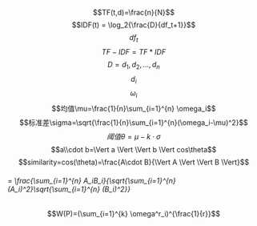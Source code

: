 $$TF(t,d)=\frac{n}{N}$$
$$IDF(t) = \log_2{\frac{D}{df_t+1}}$$
$$df_t$$
$$TF-IDF = TF * IDF$$
$$D={d_1,d_2,...,d_n}$$
$$d_i$$
$$\omega_i$$
$$均值\mu=\frac{1}{n}\sum_{i=1}^{n} \omega_i$$
$$标准差\sigma=\sqrt{\frac{1}{n}\sum_{i=1}^{n}(\omega_i-\mu)^2}$$
$$阈值\theta=\mu-k\cdot\sigma$$
$$a\\cdot b=\Vert a \Vert \Vert b \Vert cos\theta$$
$$similarity=cos(\theta)=\frac{A\cdot B}{\Vert A \Vert \Vert B \Vert}$$
###### = \frac{\sum_{i=1}^{n} A_i*B_i}{\sqrt{\sum_{i=1}^{n} (A_i)^2}*\sqrt{\sum_{i=1}^{n} (B_i)^2}}
$$W(P)=(\sum_{i=1}^{k} \omega^r_i)^{\frac{1}{r}}$$
